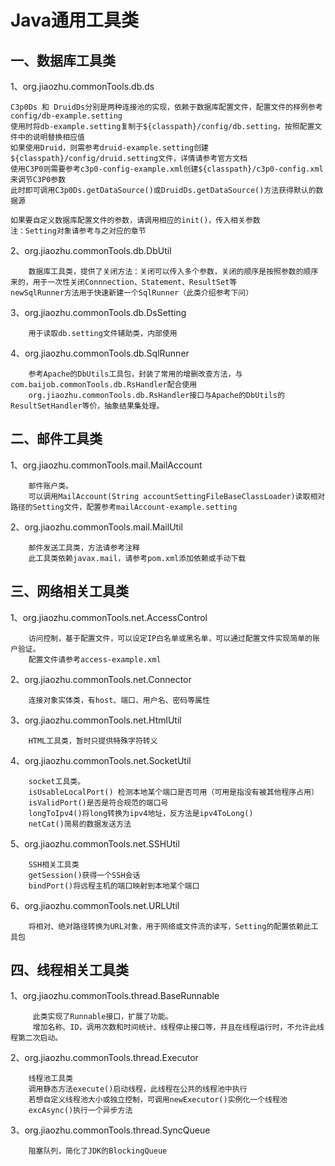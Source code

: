 Java通用工具类
============

## 一、数据库工具类 ##
  
  1、org.jiaozhu.commonTools.db.ds
		
	C3p0Ds 和 DruidDs分别是两种连接池的实现，依赖于数据库配置文件，配置文件的样例参考config/db-example.setting
	使用时将db-example.setting复制于${classpath}/config/db.setting，按照配置文件中的说明替换相应值
	如果使用Druid，则需参考druid-example.setting创建${classpath}/config/druid.setting文件，详情请参考官方文档
	使用C3P0则需要参考c3p0-config-example.xml创建${classpath}/c3p0-config.xml来调节C3P0参数
	此时即可调用C3p0Ds.getDataSource()或DruidDs.getDataSource()方法获得默认的数据源
		
	如果要自定义数据库配置文件的参数，请调用相应的init()，传入相关参数
	注：Setting对象请参考与之对应的章节
		
  2、org.jiaozhu.commonTools.db.DbUtil
		
	    数据库工具类，提供了关闭方法：关闭可以传入多个参数，关闭的顺序是按照参数的顺序来的，用于一次性关闭Connnection、Statement、ResultSet等
	newSqlRunner方法用于快速新建一个SqlRunner（此类介绍参考下问）
		
  3、org.jiaozhu.commonTools.db.DsSetting
  
        用于读取db.setting文件辅助类，内部使用
	
  4、org.jiaozhu.commonTools.db.SqlRunner
  
        参考Apache的DbUtils工具包，封装了常用的增删改查方法，与com.baijob.commonTools.db.RsHandler配合使用
		org.jiaozhu.commonTools.db.RsHandler接口与Apache的DbUtils的ResultSetHandler等价，抽象结果集处理。
		
## 二、邮件工具类 ##
	
   1、org.jiaozhu.commonTools.mail.MailAccount 
   
        邮件账户类。
		可以调用MailAccount(String accountSettingFileBaseClassLoader)读取相对路径的Setting文件，配置参考mailAccount-example.setting
		
   2、org.jiaozhu.commonTools.mail.MailUtil
   
        邮件发送工具类，方法请参考注释
        此工具类依赖javax.mail，请参考pom.xml添加依赖或手动下载
	
## 三、网络相关工具类 ##
	
   1、org.jiaozhu.commonTools.net.AccessControl
   
        访问控制，基于配置文件，可以设定IP白名单或黑名单，可以通过配置文件实现简单的账户验证。
		配置文件请参考access-example.xml
	
   2、org.jiaozhu.commonTools.net.Connector 
   
        连接对象实体类，有host、端口、用户名、密码等属性
	
   3、org.jiaozhu.commonTools.net.HtmlUtil 
   
        HTML工具类，暂时只提供特殊字符转义
	
   4、org.jiaozhu.commonTools.net.SocketUtil 
   
        socket工具类。
		isUsableLocalPort() 检测本地某个端口是否可用（可用是指没有被其他程序占用）
		isValidPort()是否是符合规范的端口号
		longToIpv4()将long转换为ipv4地址，反方法是ipv4ToLong()
		netCat()简易的数据发送方法
		
   5、org.jiaozhu.commonTools.net.SSHUtil
    
        SSH相关工具类
		getSession()获得一个SSH会话
		bindPort()将远程主机的端口映射到本地某个端口
		
   6、org.jiaozhu.commonTools.net.URLUtil 
   
        将相对、绝对路径转换为URL对象，用于网络或文件流的读写，Setting的配置依赖此工具包
	
## 四、线程相关工具类 ##

   1、org.jiaozhu.commonTools.thread.BaseRunnable 
   
         此类实现了Runnable接口，扩展了功能。	
		 增加名称、ID，调用次数和时间统计、线程停止接口等，并且在线程运行时，不允许此线程第二次启动。

   2、org.jiaozhu.commonTools.thread.Executor 
   
        线程池工具类
		调用静态方法execute()启动线程，此线程在公共的线程池中执行
		若想自定义线程池大小或独立控制，可调用newExecutor()实例化一个线程池
		excAsync()执行一个异步方法
	
   3、org.jiaozhu.commonTools.thread.SyncQueue 
   
        阻塞队列，简化了JDK的BlockingQueue

